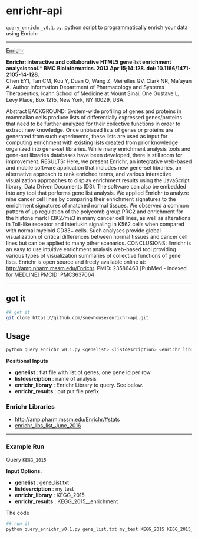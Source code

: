 # enrichr-api

`query_enrichr_v0.1.py`: python script to programmatically enrich your data using Enrichr

******

[Enrichr](http://amp.pharm.mssm.edu/Enrichr) 

**Enrichr: interactive and collaborative HTML5 gene list enrichment analysis tool.***
**BMC Bioinformatics. 2013 Apr 15;14:128. doi: 10.1186/1471-2105-14-128.**  
Chen EY1, Tan CM, Kou Y, Duan Q, Wang Z, Meirelles GV, Clark NR, Ma'ayan A.
Author information
Department of Pharmacology and Systems Therapeutics, Icahn School of Medicine at Mount Sinai, One Gustave L, Levy Place, Box 1215, New York, NY 10029, USA.

Abstract
BACKGROUND:
System-wide profiling of genes and proteins in mammalian cells produce lists of differentially expressed genes/proteins that need to be further analyzed for their collective functions in order to extract new knowledge. Once unbiased lists of genes or proteins are generated from such experiments, these lists are used as input for computing enrichment with existing lists created from prior knowledge organized into gene-set libraries. While many enrichment analysis tools and gene-set libraries databases have been developed, there is still room for improvement.
RESULTS:
Here, we present Enrichr, an integrative web-based and mobile software application that includes new gene-set libraries, an alternative approach to rank enriched terms, and various interactive visualization approaches to display enrichment results using the JavaScript library, Data Driven Documents (D3). The software can also be embedded into any tool that performs gene list analysis. We applied Enrichr to analyze nine cancer cell lines by comparing their enrichment signatures to the enrichment signatures of matched normal tissues. We observed a common pattern of up regulation of the polycomb group PRC2 and enrichment for the histone mark H3K27me3 in many cancer cell lines, as well as alterations in Toll-like receptor and interlukin signaling in K562 cells when compared with normal myeloid CD33+ cells. Such analyses provide global visualization of critical differences between normal tissues and cancer cell lines but can be applied to many other scenarios.
CONCLUSIONS:
Enrichr is an easy to use intuitive enrichment analysis web-based tool providing various types of visualization summaries of collective functions of gene lists. Enrichr is open source and freely available online at: http://amp.pharm.mssm.edu/Enrichr.
PMID: 23586463 [PubMed - indexed for MEDLINE] PMCID: PMC3637064 

**********

## get it
```bash
## get it
git clone https://github.com/snewhouse/enrichr-api.git 
```

## Usage

```bash
python query_enrichr_v0.1.py <genelist> <listdesrciption> <enrichr_library> <enrichr_results>
```

**Positional Inputs**  
- **genelist**         : flat file with list of genes, one gene id per row
- **listdesrciption**  : name of analysis
- **enrichr_library**  : Enrichr Library to query. See below.
- **enrichr_results**  : out put file prefix

### Enrichr Libraries

- http://amp.pharm.mssm.edu/Enrichr/#stats  
- [enrichr_libs_list_June_2016](https://github.com/snewhouse/brain_gene_expression/blob/master/enrichr_api/enrichr_libs_list_June_2016.txt)  


******

### Example Run

Query `KEGG_2015`  

**Input Options:**

- **genelist**         : gene_list.txt
- **listdesrciption**  : my_test
- **enrichr_library**  : KEGG_2015
- **enrichr_results**  : KEGG_2015__enrichment

The code

```bash
## run it
python query_enrichr_v0.1.py gene_list.txt my_test KEGG_2015 KEGG_2015__enrichment
```

